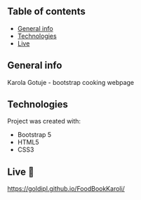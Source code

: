 ## Table of contents
* [General info](#general-info)
* [Technologies](#technologies)
* [Live](#live-star2)

## General info
Karola Gotuje - bootstrap cooking webpage

## Technologies
Project was created with:
* Bootstrap 5
* HTML5
* CSS3

## Live :star2:
https://goldipl.github.io/FoodBookKaroli/